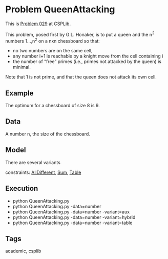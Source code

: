 # Problem QueenAttacking

This is [Problem 029](https://www.csplib.org/Problems/prob029/) at CSPLib.

This problem, posed first by G.L. Honaker, is to put a queen and the n<sup>2</sup> numbers 1...,n<sup>2</sup>
on a nxn  chessboard so that:
 - no two numbers are on the same cell,
 - any number i+1 is reachable by a knight move from the cell containing i
 - the number of “free” primes (i.e., primes not attacked by the queen) is minimal.

Note that 1 is not prime, and that the queen does not attack its own cell.

## Example
  The optimum for a chessboard of size 8 is 9.

## Data
  A number n, the size of the chessboard.

## Model
  There are several variants

  constraints: [AllDifferent](http://pycsp.org/documentation/constraints/AllDifferent), [Sum](http://pycsp.org/documentation/constraints/Sum), [Table](http://pycsp.org/documentation/constraints/Table)

## Execution
  - python QueenAttacking.py
  - python QueenAttacking.py -data=number
  - python QueenAttacking.py -data=number -variant=aux
  - python QueenAttacking.py -data=number -variant=hybrid
  - python QueenAttacking.py -data=number -variant=table

## Tags
  academic, csplib
